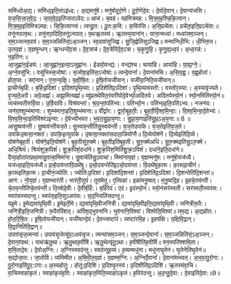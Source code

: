 

  
समि॑ध्दोअ॒द्य। समि॑ध्द॒इति॒संऽइ॑ध्द:। अ॒द्यमनु॑षे। मनु॑षोदुरो॒णॆ। दु॒रो॒णॆदे॒व:। दे॒वोदे॒वान्। दे॒वान्य॑जसि। य॒ज॒सि॒जा॒त॒वे॒द॒:। जा॒त॒वे॒द॒इति॑जातऽवेद:॥ आच॑। च॒वह॑। वह॑मित्रमह:। मि॒त्र॒म॒ह॒श्चि॒कि॒त्वान्। मि॒त्र॒म॒ह॒इति॑मित्रऽमह:। चि॒कि॒त्वान्त्वं। त्वन्दू॒त:। दू॒त:क॒वि:। क॒विर॑सि। अ॒सि॒प्रचे॑ता:। प्रचे॑ता॒इति॒प्रऽचे॑ता:॥  
तनू॑नपात्प॒थ:। तनू॑नपा॒दिति॒तनू॑ऽनपात्। प॒थऋ॒तस्य॑। ऋ॒तस्य॒याना॑न्। याना॒न्मध्वा॑। मध्वा॑सम॒ञ्जन्। स॒म॒ञ्जत्स्व॒दय॑। स॒म॒ञ्जन्निति॑सं॒ऽअ॒ञ्जन्। स्व॒दया॑सुजिह्व। सु॒जि॒ह्वेति॑सुऽजिह्व॥ मन्मा॑निधी॒भि:। धी॒भिरु॒त। उ॒तय॒ज्ञं। य॒ज्ञमृ॒न्धन्। ऋ॒न्धन्दे॑व॒त्रा। दे॒व॒त्राच॑। दे॒व॒त्रेति॑दे॒व॒ऽत्रा। च॒कृ॒णु॒हि॒। कृ॒णु॒ह्य॒ध्व॒रं। अ॒ध्व॒रन्न॑:। न॒इति॑न:॥  
आ॒जुह्वा॑न॒ईड्य॑:। आ॒जुह्वा॑न॒इत्या॒ऽजुह्वा॑न:। ईड्यो॒वन्द्य॑:। वन्द्य॑श्च। चाया॑हि। आया॑हि। या॒ह्य॒ग्ने॒। अ॒ग्ने॒वसु॑भि:। वसु॑भिस्स॒जोषा॑:। स॒जोषा॒इति॑स॒ऽजोषा॑:॥ त्वन्दे॒वानां॑। दे॒वाना॑मसि। अ॒सि॒य॒ह्व॒। य॒ह्व॒होता॑। होता॒स:। सए॑नान्। ए॒ना॒न्य॒क्षि॒। य॒क्षी॒षि॒त:। इ॒षि॒तोयजी॑यान्। यजी॑या॒निति॒यजी॑यान्॥  
प्रा॒चीनं॑ब॒र्हि:। ब॒र्हिःप्र॒दिशा॑। प्र॒दिशा॑पृथि॒व्या:। प्र॒दिशेति॑प्र॒ऽदिशा॑। पृ॒थि॒व्यावस्तो॑:। वस्तो॑र॒स्या:। अ॒स्यावृ॑ज्यते। वृ॒ज्य॒ते॒अग्रे॑। अग्रे॒अह्नां॑। अह्ना॒मित्यह्नां॑॥ व्यु॑प्रतथेवित॒रंवरी॑योदे॒वेभ्यो॒अदि॑तये। अदि॑तयेस्यो॒नं। स्यो॒नमिति॑स्यो॒नं॥  
व्यच॑स्वतीरुर्वि॒या। उ॒र्वि॒यावि। विश्र॑यन्तां। श्र॒य॒न्तां॒पति॑भ्य:। पति॑भ्यो॒न। पति॑भ्य॒इति॒पति॑ऽभ्य:। नजन॑य:। जन॑य॒श्शुम्भ॑माना:। शुम्भ॑माना॒इति॒शुम्भ॑माना:॥ वी॑र्द्वार:। द्वा॒रो॒बृ॒ह॒ती॒:। बृ॒ह॒ती॒र्वि॒श्व॒मि॒न्वा॒:। वि॒श्व॒मि॒न्वा॒दे॒वेभ्य॑:। वि॒श्व॒मि॒न्वा॒इति॑विश्वंऽइन्वा:। दे॒वेभ्यो॑भवत। भ॒व॒त॒सु॒प्रा॒य॒णा:। सु॒प्रा॒य॒णाइति॑सु॒प्र॒ऽअ॒य॒ना:॥ 8 ॥  
आसु॒ष्वय॑न्ती। सु॒ष्वय॑न्तीयज॒ते। सु॒स्वय॒न्तीति॑सु॒स्वय॑न्ती। य॒ज॒तेउपा॑के। य॒ज॒तेइति॑य॒ज॒ते। उपा॑केउ॒षासा॒नक्ता॑। उपा॑के॒इत्युपा॑के। उ॒षासा॒नक्ता॑सदाता॒न्नियो॑नौ॥ दि॒व्येयोष॑णॆ। दि॒व्येइति॑दि॒व्ये। योष॑णेबृह॒ती। योष॑णे॒इति॒योष॑णॆ। बृ॒ह॒तीसु॑रु॒क्मे। बृ॒ह॒तीइति॑बृ॒ह॒ती। सु॒रु॒क्मेअधि॑। सु॒रु॒क्मइति॑सु॒ऽरु॒क्मे। अधि॒श्रियं॑। श्रियं॑शुक्र॒पिशं॑। शु॒क्र॒पिशं॒दधा॑ने। शु॒क्र॒पिश॒मिति॑शु॒क्र॒ऽपिशं॑। दधा॑ने॒इति॒दधा॑ने॥  
दैव्या॒होता॑राप्रथा॒मासु॒वाचा॒मिमा॑ना। सु॒वाचेति॑सु॒ऽवाचा॑। मिमा॑नाय॒ज्ञं। य॒ज्ञम्मनु॑ष:। मनु॑षो॒यज॑ध्यै। यज॑ध्या॒इति॒यज॑ध्यै॥ प्र॒चो॒दय॑न्तावि॒दथे॑षु। प्र॒चो॒दयन्तेति॑प्र॒ऽचो॒दय॑न्ता। वि॒दथे॑षुका॒रू। का॒रूप्रा॒चीनं॑। का॒रूइति॑का॒रू। प्रा॒चीनं॒ज्योति॑:। ज्योति॑:प्र॒दिशा॑। प्र॒दिशा॑दि॒शन्ता॑। प्र॒दिशेति॑प्र॒ऽदिशा॑। दि॒शन्तेति॑दि॒शन्ता॑॥  
आन॑:। नो॒य॒ज्ञं। य॒ज्ञम्भार॑ती। भार॑ती॒तूयं॑। तूय॑मेतु। ए॒त्विळा॑। इळा॑मनु॒ष्वत्। म॒नु॒ष्वदि॒ह। इ॒हचे॒तय॑न्ती। चे॒तय॒न्तीति॑चे॒तय॑न्ती॥ ति॒स्रोदे॒वीः। दे॒वीर्ब॒र्हि:। ब॒र्हिरेदं। एदं। इ॒दंस्यो॒नं। स्यो॒नंसर॑स्वती। सर॑स्वती॒स्वप॑स:। स्वप॑सस्सदन्तु। स्वप॑स॒इति॒सुऽअप॑स:। स॒द॒न्त्विति॑सदन्तु॥  
यइ॒मे। इ॒मेद्यावा॑पृथि॒वी। इ॒मेइती॒मे। द्यावा॑पृथि॒वीजनि॑त्री। द्यावा॑पृथि॒वीइति॒द्यावा॑पृथि॒वी। जनि॑त्रीरू॒पै:। जनि॑त्री॒इति॒जनि॑त्री। रू॒पैरपिं॑शत्। अपिं॑श॒द्भुवना॑नि। भुव॑नानि॒विश्वा॑। विश्वेति॒विश्वा॑॥ तम॒द्य। अ॒द्यहो॑त:। हो॒त॒रि॒षि॒त:। इ॒षि॒तोयजी॑यान्। यजी॑यान्दे॒वं। दे॒वन्त्वष्टा॑रं। त्वष्टा॑रमि॒ह। इ॒हय॑क्षि। य॒क्षि॒वि॒द्वान्। वि॒द्वानिति॑वि॒द्वान्॥  
उपाव॑सृज॒त्मन्या॑। उपाव॑सृ॒जेत्यु॑प॒ऽअव॑सृज। त्मन्या॑सम॒ञ्जन्। स॒म॒ञ्जन्दे॒वानां॑। स॒म॒ञ्जन्निति॑सं॒ऽअ॒ञ्जन्। दे॒वानां॒पाथ॑:। पाथ॑ऋ॑तु॒था। ऋ॒तु॒थाह॒वींषि॑। ऋ॒तु॒थेत्यृ॑तु॒ऽथा। ह॒वींषीति॑ह॒वीषिं॑॥ वन॒स्पति॑श्शमि॒ता। श॒मि॒तादे॒व:। दे॒वोअ॒ग्नि:। अ॒ग्निस्स्वद॑न्तु। स्वद॑न्तुह॒व्यं। ह॒व्यम्मधु॑ना। मधु॑नाघृ॒तेन॑। घृ॒तेनेति॑घृ॒तेन॑॥  
स॒द्योजा॒त:। जा॒तोवि। व्य॑मिमीत। अ॒मि॒मी॒त॒य॒ज्ञं। य॒ज्ञम्म॒ग्नि:। अ॒ग्निर्दे॒वानां॑। दे॒वाना॑मभवत्। अ॒भ॒व॒त्पु॒रो॒गा:। पु॒रो॒गाइति॑पु॒र॒:ऽगा:॥ अ॒स्यहोतु॑:। होतु॑:प्र॒दिशि॑। प्र॒दिश्यृ॒तस्य॑। प्र॒दिशीति॑प्र॒ऽदिशि॑। ऋ॒तस्य॑वा॒चि। वा॒चिस्वाहा॑कृतं। स्वाहा॑कृतंह॒वि:। स्वाहा॑कृत॒मिति॒स्वाहा॑ऽकृतं। ह॒विर॑दन्तु। अ॒द॒न्तु॒दे॒वा:। दे॒वाइति॑दे॒वा:॥9॥  
